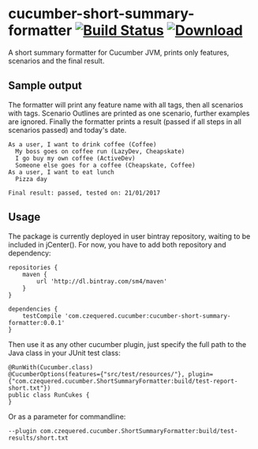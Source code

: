 # cucumber-short-summary-formatter [![Build Status](https://travis-ci.org/sm4/cucumber-short-summary-formatter.svg?branch=master)](https://travis-ci.org/sm4/cucumber-short-summary-formatter) [![Download](https://api.bintray.com/packages/sm4/maven/cucumber-short-summary-formatter/images/download.svg?version=0.0.1)](https://bintray.com/sm4/maven/cucumber-short-summary-formatter/0.0.1/link)
A short summary formatter for Cucumber JVM, prints only features, scenarios and the final result.

## Sample output
The formatter will print any feature name with all tags, then all scenarios with tags. Scenario Outlines are printed as one scenario, further examples are ignored. Finally the formatter prints a result (passed if all steps in all scenarios passed) and today's date.
```
As a user, I want to drink coffee (Coffee)
  My boss goes on coffee run (LazyDev, Cheapskate)
  I go buy my own coffee (ActiveDev)
  Someone else goes for a coffee (Cheapskate, Coffee)
As a user, I want to eat lunch
  Pizza day

Final result: passed, tested on: 21/01/2017
```

## Usage
The package is currently deployed in user bintray repository, waiting to be included in jCenter(). For now, you have to add both repository and dependency:
```
repositories {
    maven {
        url 'http://dl.bintray.com/sm4/maven'
    }
}

dependencies {
    testCompile 'com.czequered.cucumber:cucumber-short-summary-formatter:0.0.1'
}
```

Then use it as any other cucumber plugin, just specify the full path to the Java class in your JUnit test class:
```
@RunWith(Cucumber.class)
@CucumberOptions(features={"src/test/resources/"}, plugin={"com.czequered.cucumber.ShortSummaryFormatter:build/test-report-short.txt"})
public class RunCukes {
}
```
Or as a parameter for commandline:
```
--plugin com.czequered.cucumber.ShortSummaryFormatter:build/test-results/short.txt
```